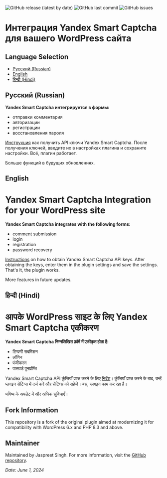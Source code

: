 ![GitHub release (latest by date)](https://img.shields.io/github/v/release/jassifx/smart-captcha-yandex)
![GitHub last commit](https://img.shields.io/github/last-commit/jassifx/smart-captcha-yandex)
![GitHub issues](https://img.shields.io/github/issues/jassifx/smart-captcha-yandex)

# Интеграция Yandex Smart Captcha для вашего WordPress сайта #

## Language Selection
- [Русский (Russian)](#русский-russian)
- [English](#english)
- [हिन्दी (Hindi)](#हिन्दी-hindi)

## Русский (Russian)

**Yandex Smart Captcha интегрируется в формы:**
* отправки комментария
* авторизации
* регистрации
* восстановления пароля

[Инструкция](https://cloud.yandex.ru/docs/smartcaptcha/quickstart) как получить API ключи Yandex Smart Captcha. После получения ключей, введите их в настройках плагина и сохраните настройки. Всё, плагин работает.

Больше функций в будущих обновлениях.

## English

# Yandex Smart Captcha Integration for your WordPress site #

**Yandex Smart Captcha integrates with the following forms:**
* comment submission
* login
* registration
* password recovery

[Instructions](https://cloud.yandex.ru/docs/smartcaptcha/quickstart) on how to obtain Yandex Smart Captcha API keys. After obtaining the keys, enter them in the plugin settings and save the settings. That's it, the plugin works.

More features in future updates.

## हिन्दी (Hindi)

# आपके WordPress साइट के लिए Yandex Smart Captcha एकीकरण #

**Yandex Smart Captcha निम्नलिखित फ़ॉर्म में एकीकृत होता है:**
* टिप्पणी सबमिशन
* लॉगिन
* पंजीकरण
* पासवर्ड पुनर्प्राप्ति

Yandex Smart Captcha API कुंजियाँ प्राप्त करने के लिए [निर्देश](https://cloud.yandex.ru/docs/smartcaptcha/quickstart)। कुंजियाँ प्राप्त करने के बाद, उन्हें प्लगइन सेटिंग्स में दर्ज करें और सेटिंग्स को सहेजें। बस, प्लगइन काम कर रहा है।

भविष्य के अपडेट में और अधिक सुविधाएँ।

## Fork Information

This repository is a fork of the original plugin aimed at modernizing it for compatibility with WordPress 6.x and PHP 8.3 and above.

## Maintainer

Maintained by Jaspreet Singh. For more information, visit the [GitHub repository](https://github.com/jassifx/smart-captcha-yandex/tree/main).

*Date: June 1, 2024*
